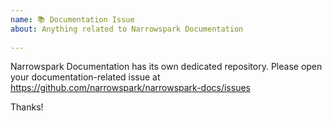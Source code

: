 ```yaml
---
name: 📚 Documentation Issue
about: Anything related to Narrowspark Documentation
 
---
```

 
<!--
    The Code of Conduct (https://github.com/narrowspark/framework/blob/master/CODE_OF_CONDUCT.md) applies to all the activity on this repository.
-->
 
Narrowspark Documentation has its own dedicated repository. Please open your
documentation-related issue at https://github.com/narrowspark/narrowspark-docs/issues
 
Thanks!
